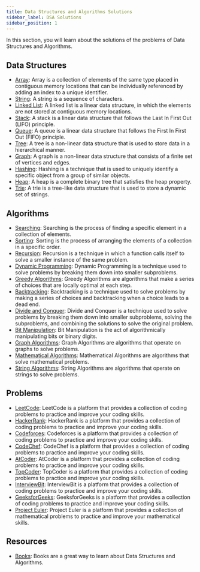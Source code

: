 ```yaml
---
title: Data Structures and Algorithms Solutions
sidebar_label: DSA Solutions
sidebar_position: 1
---
```


In this section, you will learn about the solutions of the problems of Data Structures and Algorithms. 

## Data Structures

- [Array](#): Array is a collection of elements of the same type placed in contiguous memory locations that can be individually referenced by adding an index to a unique identifier.
- [String](#): A string is a sequence of characters.
- [Linked List](#): A linked list is a linear data structure, in which the elements are not stored at contiguous memory locations.
- [Stack](#): A stack is a linear data structure that follows the Last In First Out (LIFO) principle.
- [Queue](#): A queue is a linear data structure that follows the First In First Out (FIFO) principle.
- [Tree](#): A tree is a non-linear data structure that is used to store data in a hierarchical manner.
- [Graph](#): A graph is a non-linear data structure that consists of a finite set of vertices and edges.
- [Hashing](#): Hashing is a technique that is used to uniquely identify a specific object from a group of similar objects.
- [Heap](#): A heap is a complete binary tree that satisfies the heap property.
- [Trie](#): A trie is a tree-like data structure that is used to store a dynamic set of strings.

## Algorithms

- [Searching](#): Searching is the process of finding a specific element in a collection of elements.
- [Sorting](#): Sorting is the process of arranging the elements of a collection in a specific order.
- [Recursion](#): Recursion is a technique in which a function calls itself to solve a smaller instance of the same problem.
- [Dynamic Programming](#): Dynamic Programming is a technique used to solve problems by breaking them down into smaller subproblems.
- [Greedy Algorithms](#): Greedy Algorithms are algorithms that make a series of choices that are locally optimal at each step.
- [Backtracking](#): Backtracking is a technique used to solve problems by making a series of choices and backtracking when a choice leads to a dead end.
- [Divide and Conquer](#): Divide and Conquer is a technique used to solve problems by breaking them down into smaller subproblems, solving the subproblems, and combining the solutions to solve the original problem.
- [Bit Manipulation](#): Bit Manipulation is the act of algorithmically manipulating bits or binary digits.
- [Graph Algorithms](#): Graph Algorithms are algorithms that operate on graphs to solve problems.
- [Mathematical Algorithms](#): Mathematical Algorithms are algorithms that solve mathematical problems.
- [String Algorithms](../dsa/category/string-algorithms): String Algorithms are algorithms that operate on strings to solve problems.

## Problems

- [LeetCode](#): LeetCode is a platform that provides a collection of coding problems to practice and improve your coding skills.
- [HackerRank](#): HackerRank is a platform that provides a collection of coding problems to practice and improve your coding skills.
- [Codeforces](#): Codeforces is a platform that provides a collection of coding problems to practice and improve your coding skills.
- [CodeChef](#): CodeChef is a platform that provides a collection of coding problems to practice and improve your coding skills.
- [AtCoder](#): AtCoder is a platform that provides a collection of coding problems to practice and improve your coding skills.
- [TopCoder](#): TopCoder is a platform that provides a collection of coding problems to practice and improve your coding skills.
- [InterviewBit](#): InterviewBit is a platform that provides a collection of coding problems to practice and improve your coding skills.
- [GeeksforGeeks](#): GeeksforGeeks is a platform that provides a collection of coding problems to practice and improve your coding skills.
- [Project Euler](#): Project Euler is a platform that provides a collection of mathematical problems to practice and improve your mathematical skills.

## Resources

- [Books](#): Books are a great way to learn about Data Structures and Algorithms.